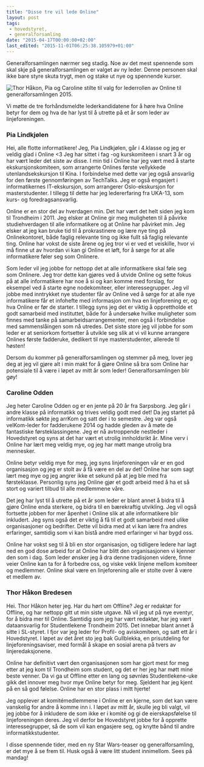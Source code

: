 ```yaml
---
title: "Disse tre vil lede Online"
layout: post
tags: 
 - hovedstyret,
 - generalforsamling
date: "2015-04-17T00:00:00+02:00"
last_edited: "2015-11-01T06:25:38.105979+01:00"
---
```

Generalforsamlingen nærmer seg stadig. Noe av det mest spennende som skal skje på generalforsamlingen er valget av ny leder. Denne personen skal ikke bare styre skuta trygt, men og stake ut nye og spennende kurser.

![Thor Håkon, Pia og Caroline stilte til valg for lederrollen av Online til generalforsamlingen 2015.](https://online.ntnu.no/media/images/responsive/8de7879e-ae80-463a-8be5-14a1c78ed5da.jpeg)

Vi møtte de tre forhåndsmeldte lederkandidatene for å høre hva Online betyr for dem og hva de har lyst til å utrette på et år som leder av linjeforeningen.

### Pia Lindkjølen

Hei, alle flotte informatikere! Jeg, Pia Lindkjølen, går i 4.klasse og jeg er veldig glad i Online <3 Jeg har sittet i fag -og kurskomiteen i snart 3 år og har vært leder det siste av disse. I min tid i Online har jeg vært med å starte ekskursjonskomiteen, som arrangerte Onlines første vellykkede utenlandsekskursjon til Kina. I forbindelse med dette var jeg også ansvarlig for den første gennomføringen av TechTalks. Jeg er også engasjert i informatikernes IT-ekskursjon, som arrangerer Oslo-ekskursjon for masterstudenter. I tillegg til dette har jeg ledererfaring fra UKA-13, som kurs- og foredragsansvarlig.

Online er en stor del av hverdagen min. Det har vært det helt siden jeg kom til Trondheim i 2011. Jeg elsker at Online gir meg muligheten til å påvirke studiehverdagen til alle informatikere og at Online har påvirket min. Jeg elsker at jeg kan bruke tid til å prokrastinere og lære nye ting på Onlinekontoret, både faglig relevante ting og ikke fullt så faglig relevante ting. Online har vokst de siste årene og jeg tror vi er ved et veiskille, hvor vi må finne ut av hvordan vi kan gi Online et løft, for å sørge for at alle informatikere føler seg som Onlinere.

Som leder vil jeg jobbe for nettopp det at alle informatikere skal føle seg som Onlinere. Jeg tror dette kan gjøres ved å utvide Online og sette fokus på at alle informatikere har noe å si og kan komme med forslag, for eksempel ved å starte egne nodekomiteer, eller interessegrupper. Jeg vil jobbe med inntrykket nye studenter får av Online ved å sørge for at alle nye informatikere får et infohefte med informasjon om hva en linjeforening er, og hva Online er før de starter. I tillegg syns jeg det er viktig å opprettholde et godt samarbeid med instituttet, både for å undersøke hvilke muligheter som finnes med tanke på samarbeidsarrangementer, men også i forbindelse med sammenslåingen som nå utredes. Det siste store jeg vil jobbe for som leder er at seniorkom fortsetter å utvikle seg slik at vi vil kunne arrangere Onlines første fadderuke, dedikert til nye masterstudenter, allerede til høsten!

Dersom du kommer på generalforsamlingen og stemmer på meg, lover jeg deg at jeg vil gjøre alt i min makt for å gjøre Online så bra som Online har potensiale til å være i løpet av mitt år som leder! Generalforsamlingen blir gøy!

### Caroline Odden

Jeg heter Caroline Odden og er en jente på 20 år fra Sarpsborg. Jeg går i andre klasse på informatikk og trives veldig godt med det! Da jeg startet på informatikk søkte jeg arrKom og satt der i to semestre. Jeg var også velKom-leder for fadderukene 2014 og hadde gleden av å møte de fantastiske førsteklassingene. Jeg er nå avtroppende nestleder i Hovedstyret og syns at det har vært et utrolig innholdsrikt år. Mine verv i Online har lært meg veldig mye, og jeg har møtt mange utrolig bra mennesker.

Online betyr veldig mye for meg, jeg syns linjeforeningen vår er en god organisasjon og jeg er stolt av å få være en del av det! Online har som sagt lært meg mye og jeg angrer ikke et sekund på at jeg ble med fra førsteklasse. Personlig syns jeg Online gjør et godt arbeid med å ha et så stort og variert tilbud til alle medlemmene våre.

Det jeg har lyst til å utrette på et år som leder er blant annet å bidra til å gjøre Online enda sterkere, og bidra til en bærekraftig utvikling. Jeg vil også fortsette jobben for mer åpenhet i Online slik at alle informatikere blir inkludert. Jeg syns også det er viktig å få til et godt samarbeid med ulike organisasjoner og bedrifter. Dette vil bidra med at vi kan lære fra andres erfaringer, samtidig som vi kan bistå andre med erfaringer vi har bygd oss.

Online har vokst seg til å bli en stor organisasjon, og tidligere ledere har lagt ned en god dose arbeid for at Online har blitt den organisasjonen vi kjenner den som i dag. Som leder ønsker jeg å dra denne tradisjonen videre, finne veier Online kan ta for å forbedre oss, og viske vekk linjene mellom komiteer og medlemmer. Online skal være en linjeforening alle er stolte over å være et medlem av.

### Thor Håkon Bredesen

Hei. Thor Håkon heter jeg. Har du hørt om Offline? Jeg er redaktør for Offline, og har nettopp gitt ut min siste utgave. Nå vil jeg ut på nye eventyr, for å bidra mer til Online. Samtidig som jeg har vært redaktør, har jeg vært dataansvarlig for Studentlekene Trondheim 2015. Det innebar blant annet å sitte i SL-styret. I fjor var jeg leder for Profil- og aviskomiteen, og satt ett år i Hovedstyret. I løpet av det året sto jeg bak Gullblekka, en prisutdeling for linjeforeningsaviser, med formål å skape en sosial arena på tvers av linjeredaksjonene.

Online har definitivt vært den organisasjonen som har gjort mest for meg etter at jeg kom til Trondheim som student, og det er her jeg har møtt mine beste venner. Da vi ga ut Offline etter en lang og søvnløs Studentlekene-uke gikk det innover meg hvor mye Online betyr for meg. Sjeldent har jeg kjent på en så god følelse. Online har en stor plass i mitt hjerte!

Jeg opplever at komitémedlemmene i Online er en kjerne, som det kan være vanskelig for andre å komme inn i. I løpet av mitt år, skulle jeg bli valgt, vil jeg jobbe for å inkludere de som ikke er i komité og gi de eierskapsfølelse til linjeforeningen deres. Jeg vil derfor be Hovedstyret jobbe for å opprette interessegrupper, så de som vil kan engasjere seg, og knytte bånd til andre informatikkstudenter.

I disse spennende tider, med en ny Star Wars-teaser og generalforsamling, er det mye å se frem til. Husk også å være litt student innimellom. Sees på mandag!

